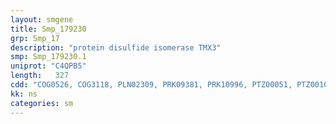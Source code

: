 ```yaml
---
layout: smgene
title: Smp_179230
grp: Smp_17
description: "protein disulfide isomerase TMX3"
smp: Smp_179230.1
uniprot: "C4QPB5"
length:   327
cdd: "COG0526, COG3118, PLN02309, PRK09381, PRK10996, PTZ00051, PTZ00102, TIGR01126, TIGR01130, cd03000, cl00388, pfam00085"
kk: ns
categories: sm
---
```

